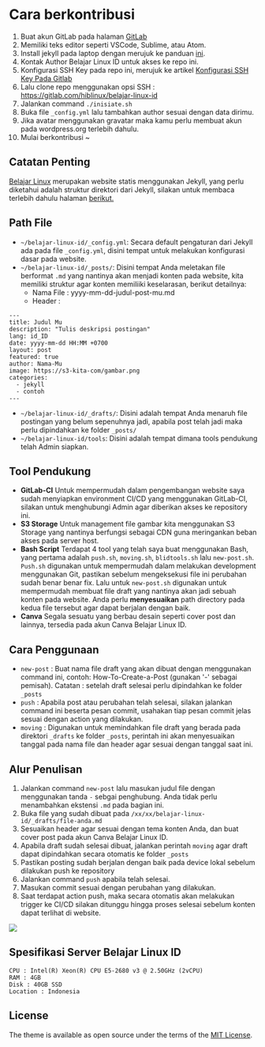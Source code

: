 # Cara berkontribusi

1. Buat akun GitLab pada halaman [GitLab](https://gitlab.com/users/sign_up)
2. Memiliki teks editor seperti VSCode, Sublime, atau Atom.
3. Install jekyll pada laptop dengan merujuk ke panduan [ini](https://jekyllrb.com/docs/installation/ubuntu/).
4. Kontak Author Belajar Linux ID untuk akses ke repo ini.
5. Konfigurasi SSH Key pada repo ini, merujuk ke artikel [Konfigurasi SSH Key Pada Gitlab](https://ngulik-addict.cyou/post/Konfigurasi-SSH-Key-Pada-Gitlab.html)
6. Lalu clone repo menggunakan opsi SSH : https://gitlab.com/hiblinux/belajar-linux-id
7. Jalankan command `./inisiate.sh` 
8. Buka file `_config.yml` lalu tambahkan author sesuai dengan data dirimu.
9. Jika avatar menggunakan gravatar maka kamu perlu membuat akun pada wordpress.org terlebih dahulu.
10. Mulai berkontribusi ~

## Catatan Penting

[Belajar Linux](https://belajarlinux.id/) merupakan website statis menggunakan Jekyll, yang perlu diketahui adalah struktur direktori dari Jekyll, silakan untuk membaca terlebih dahulu halaman [berikut.](https://jekyllrb.com/docs/structure/)

## Path File

- `~/belajar-linux-id/_config.yml`: Secara default pengaturan dari Jekyll ada pada file `_config.yml`, disini tempat untuk melakukan konfigurasi dasar pada website.
- `~/belajar-linux-id/_posts/`: Disini tempat Anda meletakan file berformat `.md` yang nantinya akan menjadi konten pada website, kita memiliki struktur agar konten memiliiki keselarasan, berikut detailnya:
	- Nama File : yyyy-mm-dd-judul-post-mu.md
	- Header : 
```
---
title: Judul Mu
description: "Tulis deskripsi postingan"
lang: id_ID
date: yyyy-mm-dd HH:MM +0700
layout: post
featured: true
author: Nama-Mu
image: https://s3-kita-com/gambar.png
categories:
  - jekyll
  - contoh
---
```

- `~/belajar-linux-id/_drafts/`: Disini adalah tempat Anda menaruh file postingan yang belum sepenuhnya jadi, apabila post telah jadi maka perlu dipindahkan ke folder `_posts/`
- `~/belajar-linux-id/tools`: Disini adalah tempat dimana tools pendukung telah Admin siapkan.

## Tool Pendukung

- **GitLab-CI**
Untuk mempermudah dalam pengembangan website saya sudah menyiapkan environment CI/CD yang menggunakan GitLab-CI, silakan untuk menghubungi Admin agar diberikan akses ke repository ini.
- **S3 Storage**
Untuk management file gambar kita menggunakan S3 Storage yang nantinya berfungsi sebagai CDN guna meringankan beban akses pada server host.
- **Bash Script**
Terdapat 4 tool yang telah saya buat menggunakan Bash, yang pertama adalah `push.sh`, `moving.sh`, `blidtools.sh` lalu `new-post.sh`. `Push.sh` digunakan untuk mempermudah dalam melakukan development menggunakan Git, pastikan sebelum mengeksekusi file ini perubahan sudah benar benar fix. Lalu untuk `new-post.sh` digunakan untuk mempermudah membuat file draft yang nantinya akan jadi sebuah konten pada website. Anda perlu **menyesuaikan** path directory pada kedua file tersebut agar dapat berjalan dengan baik.
- **Canva**
Segala sesuatu yang berbau desain seperti cover post dan lainnya, tersedia pada akun Canva Belajar Linux ID.

## Cara Penggunaan

- `new-post` : Buat nama file draft yang akan dibuat dengan menggunakan command ini, contoh: How-To-Create-a-Post (gunakan '-' sebagai pemisah). Catatan : setelah draft selesai perlu dipindahkan ke folder `_posts`
- `push` : Apabila post atau perubahan telah selesai, silakan jalankan command ini beserta pesan commit, usahakan tiap pesan commit jelas sesuai dengan action yang dilakukan.
- `moving` : Digunakan untuk memindahkan file draft yang berada pada direktori `_drafts` ke folder `_posts`, perintah ini akan menyesuaikan tanggal pada nama file dan header agar sesuai dengan tanggal saat ini.

## Alur Penulisan

1. Jalankan command `new-post` lalu masukan judul file dengan menggunakan tanda `-` sebgai penghubung. Anda tidak perlu menambahkan ekstensi `.md` pada bagian ini.
2. Buka file yang sudah dibuat pada `/xx/xx/belajar-linux-id/_drafts/file-anda.md`
3. Sesuaikan header agar sesuai dengan tema konten Anda, dan buat cover post pada akun Canva Belajar Linux ID.
4. Apabila draft sudah selesai dibuat, jalankan perintah `moving` agar draft dapat dipindahkan secara otomatis ke folder `_posts`
5. Pastikan posting sudah berjalan dengan baik pada device lokal sebelum dilakukan push ke repository
7. Jalankan command `push` apabila telah selesai.
8. Masukan commit sesuai dengan perubahan yang dilakukan.
9. Saat terdapat action push, maka secara otomatis akan melakukan trigger ke CI/CD silakan ditunggu hingga proses selesai sebelum konten dapat terlihat di website.

![](https://cdn-blinux.s3-id-jkt-1.kilatstorage.id/post/hamim/Workflow-BLID.png)

## Spesifikasi Server Belajar Linux ID

```
CPU : Intel(R) Xeon(R) CPU E5-2680 v3 @ 2.50GHz (2vCPU)
RAM : 4GB
Disk : 40GB SSD
Location : Indonesia
```

## License

The theme is available as open source under the terms of the [MIT License](https://opensource.org/licenses/MIT).

